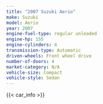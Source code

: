 ```yaml
---
title: "2007 Suzuki Aerio"
make: Suzuki
model: Aerio
year: 2007
engine-fuel-type: regular unleaded
engine-hp: 155
engine-cylinders: 4
transmission-type: Automatic
driven-wheels: Front wheel drive
number-of-doors: 4
market-category: N/A
vehicle-size: Compact
vehicle-style: Sedan
---
```


{{< car_info >}}
